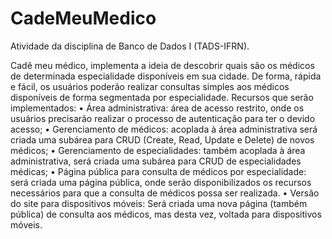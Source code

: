 # CadeMeuMedico

Atividade da disciplina de Banco de Dados I (TADS-IFRN).

Cadê meu médico, implementa a ideia de descobrir quais são os médicos de determinada especialidade disponíveis em sua cidade. 
De forma, rápida e fácil, os usuários poderão realizar consultas simples aos médicos disponíveis de forma segmentada por 
especialidade. Recursos que serão implementados:
• Área administrativa: área de acesso restrito, onde os usuários precisarão realizar o processo de autenticação para ter o 
devido acesso;
• Gerenciamento de médicos: acoplada à área administrativa será criada uma subárea para CRUD (Create, Read, Update e Delete)
de novos médicos;
• Gerenciamento de especialidades: também acoplada à área administrativa, será criada uma subárea para CRUD de especialidades 
médicas;
• Página pública para consulta de médicos por especialidade: será criada uma página pública, onde serão disponibilizados os 
recursos necessários para que a consulta de médicos possa ser realizada.
• Versão do site para dispositivos móveis: Será criada uma nova página (também pública) de consulta aos médicos, mas desta vez,
voltada para dispositivos móveis.



